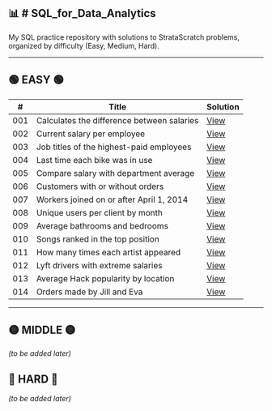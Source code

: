 ## 📊 # SQL_for_Data_Analytics
My SQL practice repository with solutions to StrataScratch problems, organized by difficulty (Easy, Medium, Hard).

---

## 🟢 EASY 🟢

| #   | Title                                         | Solution |
|-----|-----------------------------------------------|----------|
| 001 | Calculates the difference between salaries    | [View](EASY_Solutions.md#problem-linkedin-001--calculates-the-difference-between-the-highest-salaries) |
| 002 | Current salary per employee                   | [View](EASY_Solutions.md#problem-microsoft-002--find-current-salary-per-employee) |
| 003 | Job titles of the highest-paid employees      | [View](EASY_Solutions.md#problem-amazon-003--find-job-titles-of-the-highest-paid-employees) |
| 004 | Last time each bike was in use                | [View](EASY_Solutions.md#problem-doordash-004--find-the-last-time-each-bike-was-in-use) |
| 005 | Compare salary with department average        | [View](EASY_Solutions.md#problem-glassdoor-005--compare-employee-salary-with-department-average) |
| 006 | Customers with or without orders              | [View](EASY_Solutions.md#problem-apple-006--find-details-of-each-customer-with-or-without-orders) |
| 007 | Workers joined on or after April 1, 2014      | [View](EASY_Solutions.md#problem-amazon-007--find-number-of-workers-joined-on-or-after-april-1-2014) |
| 008 | Unique users per client by month              | [View](EASY_Solutions.md#problem-apple-008--number-of-unique-users-per-client-by-month) |
| 009 | Average bathrooms and bedrooms                | [View](EASY_Solutions.md#problem-airbnb-009--average-number-of-bathrooms-and-bedrooms) |
| 010 | Songs ranked in the top position              | [View](EASY_Solutions.md#problem-spotify-010--find-songs-ranked-in-the-top-position) |
| 011 | How many times each artist appeared           | [View](EASY_Solutions.md#problem-spotify-011--find-how-many-times-each-artist-appeared) |
| 012 | Lyft drivers with extreme salaries            | [View](EASY_Solutions.md#problem-lyft-012--lyft-drivers-with-extreme-salaries) |
| 013 | Average Hack popularity by location           | [View](EASY_Solutions.md#problem-meta-013--average-hack-popularity-by-location) |
| 014 | Orders made by Jill and Eva                   | [View](EASY_Solutions.md#problem-shopify-014--orders-made-by-jill-and-eva) |


---

## 🟡 MIDDLE 🟡
*(to be added later)*

## 🔴 HARD 🔴
*(to be added later)*

